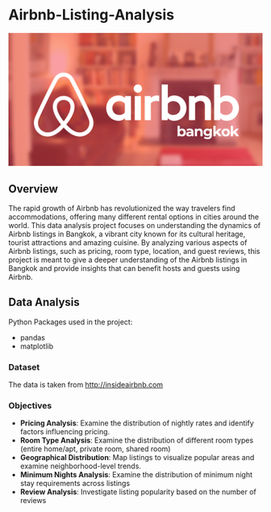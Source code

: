 # Airbnb-Listing-Analysis

<img src="./img/airbnb_bangkok.png" alt="drawing"/>

## Overview

The rapid growth of Airbnb has revolutionized the way travelers find accommodations, offering many different rental options in cities around the world. This data analysis project focuses on understanding the dynamics of Airbnb listings in Bangkok, a vibrant city known for its cultural heritage, tourist attractions and amazing cuisine. By analyzing various aspects of Airbnb listings, such as pricing, room type, location, and guest reviews, this project is meant to give a deeper understanding of the Airbnb listings in Bangkok and provide insights that can benefit hosts and guests using Airbnb.

## Data Analysis

Python Packages used in the project:

- pandas
- matplotlib


### Dataset
The data is taken from http://insideairbnb.com

### Objectives

- **Pricing Analysis**: Examine the distribution of nightly rates and identify factors influencing pricing.
- **Room Type Analysis**: Examine the distribution of different room types (entire home/apt, private room, shared room)
- **Geographical Distribution**: Map listings to visualize popular areas and examine neighborhood-level trends.
- **Minimum Nights Analysis**: Examine the distribution of minimum night stay requirements across listings
- **Review Analysis**: Investigate listing popularity based on the number of reviews
